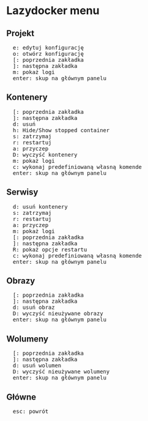 # Lazydocker menu

## Projekt

<pre>
  <kbd>e</kbd>: edytuj konfigurację
  <kbd>o</kbd>: otwórz konfigurację
  <kbd>[</kbd>: poprzednia zakładka
  <kbd>]</kbd>: następna zakładka
  <kbd>m</kbd>: pokaż logi
  <kbd>enter</kbd>: skup na głównym panelu
</pre>

## Kontenery

<pre>
  <kbd>[</kbd>: poprzednia zakładka
  <kbd>]</kbd>: następna zakładka
  <kbd>d</kbd>: usuń
  <kbd>h</kbd>: Hide/Show stopped container
  <kbd>s</kbd>: zatrzymaj
  <kbd>r</kbd>: restartuj
  <kbd>a</kbd>: przyczep
  <kbd>D</kbd>: wyczyść kontenery
  <kbd>m</kbd>: pokaż logi
  <kbd>c</kbd>: wykonaj predefiniowaną własną komende
  <kbd>enter</kbd>: skup na głównym panelu
</pre>

## Serwisy

<pre>
  <kbd>d</kbd>: usuń kontenery
  <kbd>s</kbd>: zatrzymaj
  <kbd>r</kbd>: restartuj
  <kbd>a</kbd>: przyczep
  <kbd>m</kbd>: pokaż logi
  <kbd>[</kbd>: poprzednia zakładka
  <kbd>]</kbd>: następna zakładka
  <kbd>R</kbd>: pokaż opcje restartu
  <kbd>c</kbd>: wykonaj predefiniowaną własną komende
  <kbd>enter</kbd>: skup na głównym panelu
</pre>

## Obrazy

<pre>
  <kbd>[</kbd>: poprzednia zakładka
  <kbd>]</kbd>: następna zakładka
  <kbd>d</kbd>: usuń obraz
  <kbd>D</kbd>: wyczyść nieużywane obrazy
  <kbd>enter</kbd>: skup na głównym panelu
</pre>

## Wolumeny

<pre>
  <kbd>[</kbd>: poprzednia zakładka
  <kbd>]</kbd>: następna zakładka
  <kbd>d</kbd>: usuń wolumen
  <kbd>D</kbd>: wyczyść nieużywane wolumeny
  <kbd>enter</kbd>: skup na głównym panelu
</pre>

## Główne

<pre>
  <kbd>esc</kbd>: powrót
</pre>
